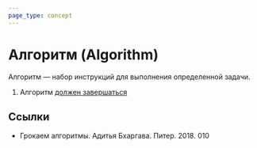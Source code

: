 ```yaml
---
page_type: concept
---
```


# Алгоритм (Algorithm)

Алгоритм — набор инструкций для выполнения определенной задачи.

1. Алгоритм [должен завершаться](20221027222948.md)

## Ссылки

- Грокаем алгоритмы. Адитья Бхаргава. Питер. 2018. 010
